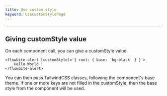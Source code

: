 ```yaml
---
title: Use custom style
keyword: UseCustomStylePage
---
```


---

## Giving customStyle value

On each component call, you can give a <span class="docs highlight">customStyle</span> value.

```angular-html
<flowbite-alert [customStyle]='{ root: { base: 'bg-black' } }'>
    Hello World !
</flowbite-alert>
```

You can then pass TailwindCSS classes, following the component's base theme. If one or more keys are not filled in the customStyle, then the base style from the component will be used.
